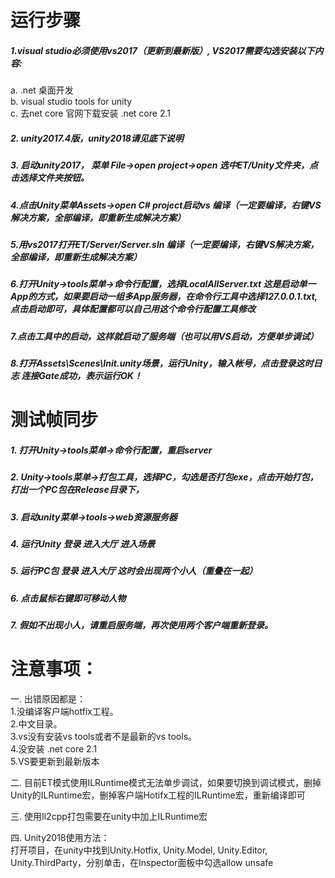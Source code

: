 # 运行步骤  
##### 1.visual studio必须使用vs2017（更新到最新版）, VS2017需要勾选安装以下内容:
a. .net 桌面开发  
b. visual studio tools for unity  
c. 去net core 官网下载安装 .net core 2.1  
##### 2. unity2017.4版，unity2018请见底下说明

##### 3. 启动unity2017， 菜单 File->open project->open 选中ET/Unity文件夹，点击选择文件夹按钮。

##### 4.点击Unity菜单Assets->open C# project启动vs 编译（一定要编译，右键VS解决方案，全部编译，即重新生成解决方案）

##### 5.用vs2017打开ET/Server/Server.sln 编译（一定要编译，右键VS解决方案，全部编译，即重新生成解决方案）

##### 6.打开Unity->tools菜单->命令行配置，选择LocalAllServer.txt 这是启动单一App的方式，如果要启动一组多App服务器，在命令行工具中选择127.0.0.1.txt,点击启动即可，具体配置都可以自己用这个命令行配置工具修改
##### 7.点击工具中的启动，这样就启动了服务端（也可以用VS启动，方便单步调试）
##### 8.打开Assets\Scenes\Init.unity场景，运行Unity，输入帐号，点击登录这时日志 连接Gate成功，表示运行OK！


# 测试帧同步  
##### 1. 打开Unity->tools菜单->命令行配置，重启server
##### 2. Unity->tools菜单->打包工具，选择PC，勾选是否打包exe，点击开始打包，打出一个PC包在Release目录下，
##### 3. 启动unity菜单->tools->web资源服务器
##### 4. 运行Unity 登录 进入大厅 进入场景
##### 5. 运行PC包 登录 进入大厅 这时会出现两个小人（重叠在一起）
##### 6. 点击鼠标右键即可移动人物
##### 7. 假如不出现小人，请重启服务端，再次使用两个客户端重新登录。

# 注意事项：

一. 出错原因都是：  
1.没编译客户端hotfix工程。  
2.中文目录。  
3.vs没有安装vs tools或者不是最新的vs tools。  
4.没安装 .net core 2.1  
5.VS要更新到最新版本 


二. 目前ET模式使用ILRuntime模式无法单步调试，如果要切换到调试模式，删掉Unity的ILRuntime宏，删掉客户端Hotifx工程的ILRuntime宏，重新编译即可  

三. 使用Il2cpp打包需要在unity中加上ILRuntime宏  

四. Unity2018使用方法：  
打开项目，在unity中找到Unity.Hotfix, Unity.Model, Unity.Editor, Unity.ThirdParty，分别单击，在Inspector面板中勾选allow unsafe


